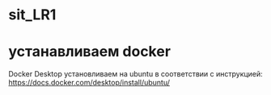 # sit_LR1
# устанавливаем docker
Docker Desktop установливаем на ubuntu в соответствии с инструкцией: https://docs.docker.com/desktop/install/ubuntu/
